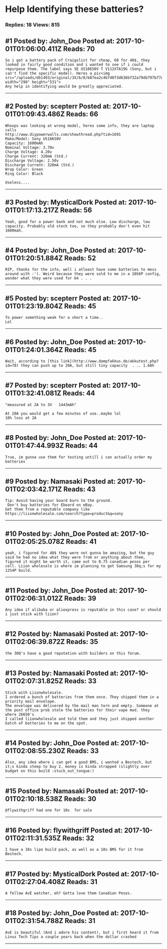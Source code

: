 # Help Identifying these batteries?

### Replies: 18 Views: 815

## \#1 Posted by: John_Doe Posted at: 2017-10-01T01:06:00.411Z Reads: 70

```
So i got a battery pack of Craigslist for cheap, 60 for 40$, they looked in fairly good condition and i wanted to see if i could repurpose them. The label says SE US18650V T V112XTA19G (Sony, but i can't find the specific model). Heres a pic<img src="/uploads/db1493/original/3X/b/8/b87ea2c4b740f3d636bf32a79db797b77e86a9ce.jpg" width="298" height="531">
Any help in identifying would be greatly appreciated.
```

---
## \#2 Posted by: scepterr Posted at: 2017-10-01T01:09:43.486Z Reads: 66

```
Whoops was looking at wrong model, heres some info, they are laptop cells
http://www.diypowerwalls.com/showthread.php?tid=1691
Make/Model: Sony US18650V
Capacity: 1600mAh
Nominal Voltage: 3.70v
Charge Voltage: 4.20v
Charge Current: 320mA (Std.)
Discharge Voltage: 2.50v
Discharge Current: 320mA (Std.)
Wrap Color: Green
Ring Color: Black

Useless....
```

---
## \#3 Posted by: MysticalDork Posted at: 2017-10-01T01:17:13.217Z Reads: 56

```
Yeah, good for a power bank and not much else. Low discharge, low capacity. Probably old stock too, so they probably don't even hit 1600mah.
```

---
## \#4 Posted by: John_Doe Posted at: 2017-10-01T01:20:51.884Z Reads: 52

```
RIP, thanks for the info, well i atleast have some batteries to mess around with :'(. Weird because they were sold to me in a 10S6P config, wonder what they were used for b4 . . .
```

---
## \#5 Posted by: scepterr Posted at: 2017-10-01T01:23:19.804Z Reads: 45

```
To power something weak for a short a time..
Lol
```

---
## \#6 Posted by: John_Doe Posted at: 2017-10-01T01:24:01.364Z Reads: 45

```
Wait, according to [this link](http://www.dampfakkus.de/akkutest.php?id=78) they can push up to 20A, but still tiny capacity  . .. 1.6Ah
```

---
## \#7 Posted by: scepterr Posted at: 2017-10-01T01:32:41.081Z Reads: 44

```
"measured at 2A to 3V	1443mAh"

At 20A you would get a few minutes of use..maybe lol
10% loss at 2A
```

---
## \#8 Posted by: John_Doe Posted at: 2017-10-01T01:47:44.993Z Reads: 44

```
True, im gunna use them for testing untill i can actually order my batteries
```

---
## \#9 Posted by: Namasaki Posted at: 2017-10-01T02:03:42.171Z Reads: 43

```
Tip: Avoid having your board burn to the ground.
 Don't buy batteries for Eboard on eBay.
Get them from a reputable company like
https://liionwholesale.com/search?type=product&q=sony
```

---
## \#10 Posted by: John_Doe Posted at: 2017-10-01T02:05:25.078Z Reads: 41

```
yeah, i figured for 40$ they were not gunna be amazing, but the guy said he had no idea what they were from or anything about them, figured it might be worth it, came out to 0.75 canadian pesos per cell. Liion wholesale is where im planning to get Samsung 30q;s for my 12S4P build.
```

---
## \#11 Posted by: John_Doe Posted at: 2017-10-01T02:06:31.012Z Reads: 39

```
Any idea if alibaba or aliexpress is reputable in this case? or should i just stick with liion?
```

---
## \#12 Posted by: Namasaki Posted at: 2017-10-01T02:06:39.872Z Reads: 35

```
the 30Q's have a good reputation with builders on this forum.
```

---
## \#13 Posted by: Namasaki Posted at: 2017-10-01T02:07:31.825Z Reads: 33

```
Stick with Liionwholesale.
I ordered a bunch of batteries from them once. They shipped them in a priority mail envelope.
The envelope was delivered by the mail man torn and empty. Someone at the post office prob stole the batteries for their vape mod. they where 26650's
I called liionwholesale and told them and they just shipped another batch of batteries to me on the spot.
```

---
## \#14 Posted by: John_Doe Posted at: 2017-10-01T02:08:55.230Z Reads: 33

```
Also, any idea where i can get a good BMS, i wanted a Bestech, but it;s kinda steep to buy 2, money is kinda strapped (slightly over budget on this build :stuck_out_tongue:)
```

---
## \#15 Posted by: Namasaki Posted at: 2017-10-01T02:10:18.538Z Reads: 30

```
@flywithgriff had one for 10s  for sale
```

---
## \#16 Posted by: flywithgriff Posted at: 2017-10-01T02:11:31.535Z Reads: 32

```
I have a 10s lipo build pack, as well as a 10s BMS for it from Bestech.
```

---
## \#17 Posted by: MysticalDork Posted at: 2017-10-01T02:27:04.408Z Reads: 31

```
A fellow AvE watcher, eh? Gotta love them Canadian Pesos.
```

---
## \#18 Posted by: John_Doe Posted at: 2017-10-01T02:31:54.788Z Reads: 31

```
AvE is beautiful (And i adore his content), but i first heard it from Linus Tech Tips a couple years back when the dollar crashed
```

---
